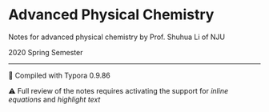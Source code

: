 # Advanced Physical Chemistry

Notes for advanced physical chemistry by Prof. Shuhua Li of NJU

2020 Spring Semester

---

:notebook:  Compiled with Typora 0.9.86

:warning: Full review of the notes requires activating the support for *inline equations* and *highlight text*
